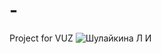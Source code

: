 # -
Project for VUZ
![Шулайкина Л И](https://user-images.githubusercontent.com/126588666/221929081-ce907c84-8354-4ea0-894c-03fbb8c8483f.jpg)
